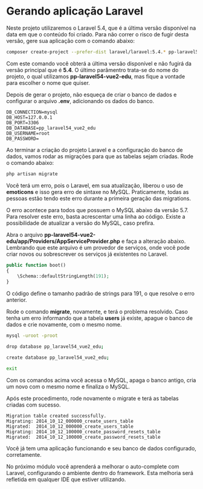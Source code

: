 # Gerando aplicação Laravel

Neste projeto utilizaremos o Laravel 5.4, que é a última versão disponível na data em que o conteúdo foi criado. Para não correr o risco de fugir desta versão, gere sua aplicação com o comando abaixo:

```sh
composer create-project --prefer-dist laravel/laravel:5.4.* pp-laravel54-vue2-edu
```

Com este comando você obterá a última versão disponível e não fugirá da versão principal que é **5.4**. O último parâmentro trata-se do nome do projeto, o qual utilizamos **pp-laravel54-vue2-edu**, mas fique a vontade para escolher o nome que quiser.

Depois de gerar o projeto, não esqueça de criar o banco de dados e configurar o arquivo **.env**, adicionando os dados do banco.

```
DB_CONNECTION=mysql
DB_HOST=127.0.0.1
DB_PORT=3306
DB_DATABASE=pp_laravel54_vue2_edu
DB_USERNAME=root
DB_PASSWORD=
```

Ao terminar a criação do projeto Laravel e a configuração do banco de dados, vamos rodar as migrações para que as tabelas sejam criadas. Rode o comando abaixo:

```sh
php artisan migrate
```

Você terá um erro, pois o Laravel, em sua atualização, liberou o uso de **emoticons** e isso gera erro de sintaxe no MySQL. Praticamente, todas as pessoas estão tendo este erro durante a primeira geração das migrations.

O erro acontece para todos que possuem o MySQL abaixo da versão 5.7. Para resolver este erro, basta acrescentar uma linha ao código. Existe a possibilidade de atualizar a versão do MySQL, caso prefira.

Abra o arquivo **pp-laravel54-vue2-edu/app/Providers/AppServiceProvider.php** e faça a alteração abaixo. Lembrando que este arquivo é um provedor de serviços, onde você pode criar novos ou sobrescrever os serviços já existentes no Laravel.

```php
public function boot()
{
    \Schema::defaultStringLength(191);
}
```

O código define o tamanho padrão de strings para 191, o que resolve o erro anterior.

Rode o comando **migrate**, novamente, e terá o problema resolvido. Caso tenha um erro informando que a tabela **users** já existe, apague o banco de dados e crie novamente, com o mesmo nome.

```sh
mysql -uroot -proot

drop database pp_laravel54_vue2_edu;

create database pp_laravel54_vue2_edu;

exit
```

Com os comandos acima você acessa o MySQL, apaga o banco antigo, cria um novo com o mesmo nome e finaliza o MySQL.

Após este procedimento, rode novamente o migrate e terá as tabelas criadas com sucesso.

```
Migration table created successfully.
Migrating: 2014_10_12_000000_create_users_table
Migrated:  2014_10_12_000000_create_users_table
Migrating: 2014_10_12_100000_create_password_resets_table
Migrated:  2014_10_12_100000_create_password_resets_table
```

Você já tem uma aplicação funcionando e seu banco de dados configurado, corretamente.

No próximo módulo você aprenderá a melhorar o auto-complete com Laravel, configurando o ambiente dentro do framework. Esta melhoria será refletida em qualquer IDE que estiver utilizando.